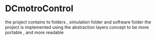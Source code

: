 # DCmotroControl
the project contains to folders , simulation folder and software folder
the project is implemented using the abstraction layers concept to be more portable , and more readable
